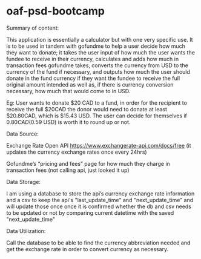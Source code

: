 # oaf-psd-bootcamp
Summary of content:

  This application is essentially a calculator but with one very specific use. It is to be used in tandem with gofundme to help a user decide how much they want to donate; it takes the user input of how much the user wants the fundee to receive in their currency, calculates and adds how much in transaction fees gofundme takes, converts the currency from USD to the currency of the fund if necessary, and outputs how much the user should donate in the fund currency if they want the fundee to receive the full original amount intended as well as, if there is currency conversion necessary, how much that would come to in USD.

Eg: User wants to donate $20 CAD to a fund, in order for the recipient to receive the full $20CAD the donor would need to donate at least $20.80CAD, which is $15.43 USD. The user can decide for themselves if $0.80CAD ($0.59 USD) is worth it to round up or not.

Data Source:

  Exchange Rate Open API https://www.exchangerate-api.com/docs/free (it updates the currency exchange rates once every 24hrs)

  Gofundme’s “pricing and fees” page for how much they charge in transaction fees (not calling api, just looked it up)

Data Storage:

  I am using a database to store the api’s currency exchange rate information and a csv to keep the api's "last_update_time" and "next_update_time" and will update those once once it is confirmed whether the db and csv needs to be updated or not by comparing current datetime with the saved "next_update_time"
  
Data Utilization:

  Call the database to be able to find the currency abbreviation needed and get the exchange rate in order to convert currency as necessary.
